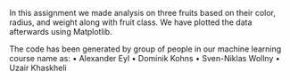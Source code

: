 In this assignment we made analysis on three fruits based on their color, radius, and weight along with fruit class. We have plotted the data afterwards using Matplotlib.

The code has been generated by group of people in our machine learning course name as:
• Alexander Eyl
• Dominik Kohns 
• Sven-Niklas Wollny
• Uzair Khaskheli
